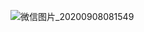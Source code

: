 

![微信图片_20200908081549](https://gitee.com/hanstack/hanstack_image/raw/master/image/微信图片_20200908081549.jpg)